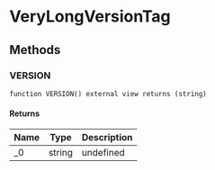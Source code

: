 # VeryLongVersionTag









## Methods

### VERSION

```solidity
function VERSION() external view returns (string)
```






#### Returns

| Name | Type | Description |
|---|---|---|
| _0 | string | undefined |




